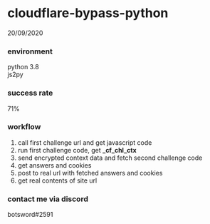 # cloudflare-bypass-python

20/09/2020
### environment
python 3.8<br>
js2py<br>

### success rate
71%

### workflow
1. call first challenge url and get javascript code
2. run first challenge code, get **_cf_chl_ctx**
3. send encrypted context data and fetch second challenge code
4. get answers and cookies
5. post to real url with fetched answers and cookies
6. get real contents of site url

### contact me via discord
botsword#2591
